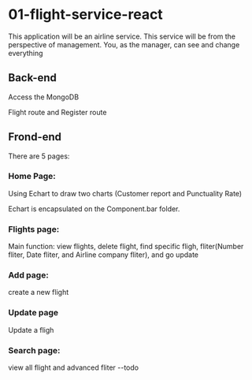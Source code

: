 # 01-flight-service-react

This application will be an airline service. This service will be from the perspective of management. You, as the manager, can see and change everything

## Back-end 
Access the MongoDB

Flight route and Register route

## Frond-end
There are 5 pages:

### Home Page:
Using Echart to draw two charts (Customer report and Punctuality Rate)

Echart is encapsulated on the Component.bar folder.

### Flights page:
Main function: view flights, delete flight, find specific fligh, fliter(Number fliter, Date fliter, and Airline company fliter), and go update

### Add page:
create a new flight

### Update page
Update a fligh

### Search page:
view all flight and advanced fliter --todo




